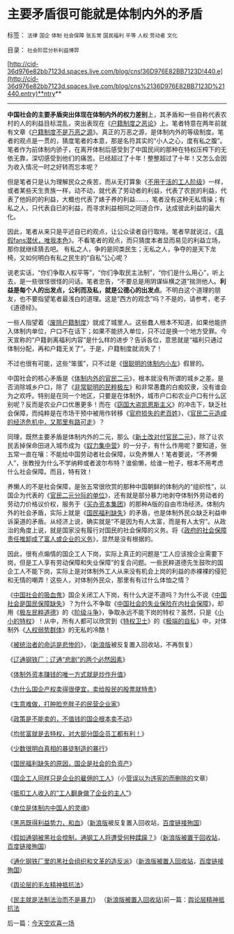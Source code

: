 # 主要矛盾很可能就是体制内外的矛盾

标签： `法律` `国企` `体制` `社会保障` `张五常` `国民福利` `平等` `人权` `劳动者` `文化` 

目录： `社会阶层分析利益博羿`

[http://cid-36d976e82bb7123d.spaces.live.com/blog/cns!36D976E82BB7123D!440.e](http://cid-36d976e82bb7123d.spaces.live.com/blog/cns%2136D976E82BB7123D%21440.entry)**ntry**

****

**中国社会的主要矛盾突出体现在体制内外的权力差别**上，其矛盾和一些自称代表农村的人的利益目标混乱，突出表现在《[户籍制度之恶论](../../../2009/5/23/就孙志刚悲剧回答户籍制度合理性实施.md)》上。笔者特意在两年前就有文章《[户籍制度不是万恶之源](http://blog.sina.com.cn/s/blog_5563a64d0100c5t5.html)》。真正的万恶之源，是体制内外的等级制度。笔者的观点是一贯的，猜度笔者的本意，那是名符其实的“小人之心，度有私之腹”。笔者作为前体制内骄子，在离开体制后感受到了中国民间的那种在特权压榨下的无依无靠，深切感受到他们的痛苦。已经超过了十年！整整超过了十年！又怎么会因为收入情况一时之好转而忘本呢？

但是笔者只是认为理解民众之疾苦，而从无打算象《[不用干活的工人阶级](../../../2009/7/31/古今工人阶级与今天的劳动者.md)》一样，或者某些天生贵族一样，动不动，就代表了劳动者的利益，代表了农民的利益，代表了他妈的的利益，大概也代表了婊子养的利益……，笔者没有这种无私情操；有私之人，只代表自已的利益，而寻求利益相同之同道合作，达成彼此利益的最大化。

因此，笔者从来只是平述自已的观点，让公众读者自行取啥。笔者早就说过，《[真假fans潜伏，唯我本色](http://hi.baidu.com/darthchn/blog/item/0ec8e7de0337ec1a49540395.html)》。不看笔者的观点，而只猜度本者显而易见的利益立场，那你就继续猜去吧。
有私之人，争的是同类民生；无私之人，争夺的是天下龙椅，又如何明白有私之民生的“自私”公心呢？

说老实话，“你们争取人权平等”，“你们争取民主法制”，“你们是什么用心”，听上去，是一些很怪很怪的问话。笔者忠告，“不要总是用阴谋纵横之道”揣测他人。**利益是每个人的出发点，公利而及私，就是公德心的出发点**。不明白这个道理的朋友，也不要指望笔者最浅白的道理。这是“西方的观念”吗？不是的，请参考，老子《道德经》。

一些人指望着〈[废除户籍制度](../../../2009/6/5/社科院的户籍制度改革只不过是“均贫富”的倒退.md)〉就成了城里人。这些蠢人根本不知道，如果他能挤入体制内单位，户口不在话下；如果不能挤入单位，只不过是换一个地方受罪。今天宣称的“户籍剥离福利内容”是什么样的进步？告诉各位，意思就是“福利只通过体制分配，再和户籍无关了”。于是，户籍制度就消失了！

不过也很有可能，这些“笨蛋”，只不过是《[很聪明的体制内小左](http://hi.baidu.com/darthchn/blog/item/e7a4e8dbf31a47d2b7fd4858.html)》假冒的。

中国社会的核心矛盾是《[体制内外的官民二元](http://hi.baidu.com/darthchn/blog/item/63e20bb6b6db2dfd31add180.html)》，根本就没有所谓的城乡之差。是否消除城乡户口，除了《[非常聪明的民粹极左](http://blog.sina.com.cn/s/blog_5563a64d0100ci43.html)》和非常愚蠢的白痴奴隶，没有谁会为之欢呼。特别是在同一个地区，只要是在体制外，城市户口和农业户口有什么区别呢？反而是农业户口优惠更多！而在《[窃国大盗凯恩斯主义](../../../2009/4/24/费雪教条和凯恩斯主义.md)》的冲击下，缺乏社会保障，而纯粹是在市场干预中被用作转移《[官府损失的老百姓](http://blog.sina.com.cn/s/blog_5563a64d0100ci43.html)》，《[官民二元造成的经济危机中，又那里有路可走](../../../2008/10/17/官民二元之经济危机，小民百姓可能无路可逃.md)》？

同理，既然主要矛盾是体制内外的二元，那么《[新土改对付官民二元](../../../2008/10/14/新土改对付“官民二元”，只有好心才能办坏事.md)》，除了让农民丢掉保命田进入城市成为《[奴力集中营](../../../2009/8/5/无人权的农村人口城镇化工业化将是什么后果？.md)》的一分子，有什么作用呢？要知道，张五常一直在嚷：不能给中国劳动者社会保障，以免养懒人！笔者要说，“不养懒人”，张教授为什么不学纳粹或者波尔布特？谁偷懒，给谁一枪子，根本不用考虑什么社会保障。而且，特有效！

养懒人的不是社会保障，是张五常很欣赏的那种中国朝鲜的体制内的“组织性”，以国企为代表的《[官民二元分际的单位](http://hi.baidu.com/darthchn/blog/item/63e20bb6b6db2dfd31add180.html)》，还有就是部分暴力地剥夺体制外劳动者的劳动力价格议价权，服务于《[买办资本集团](../../../2009/6/15/制造中外文明冲突的国内利益链.md)》的那种A版的自由市场经济。体制内外的社会矛盾，实际上就是《[国民福利缺失](../../../2007/10/5/慈善捐款不是富人义务，政策福利缺失不能指望私人慈善.md)》的矛盾，也是体制外民众缺乏利益申诉渠道的矛盾。从经济上说，确实就是“不是因为有人太富，而是有人太穷”。从政治的角度上说，就是国家没有履行对国民的社会保障的义务。将《[政府的社会保障责任推卸成了富人或企业的义务](../../../2007/10/5/再谈国民福利缺失和政策责任推卸.md)》，显然是没有根据的。

因此，很有点煽情的国企工人下岗，实际上真正的问题是“工人应该按企业需要下岗，但是工人享有劳动保障和失业保障”的复合问题。一些民粹道德先生鼓吹的国企工人不能下岗，实际上是对体制外工人从来没有机会上岗的利益的赤裸裸的侵犯和无情的嘲弄！这些人，对体制外民众，那里有有过什么体恤之情？

《[中国社会的吸血鬼](../../../2008/8/1/亏损国企不破产，中国大动脉失血.md)》国企关闭工人下岗，有什么大逆不道吗？为什么不说《[中国社会是国民保障缺失](../../../2007/10/6/中国国民福利缺失是经济发展中的癌症.md)》？为什么不争取《[中国社会的失业保险在内社会保障](../../../2007/10/5/再谈国民福利缺失和政策责任推卸.md)》，却用《[极左民粹道德](http://blog.sina.com.cn/s/blog_5563a64d0100aqn9.html)》的《[阶级斗争](../../../2009/7/1/鼓吹子虚乌有的阶级斗争是社会自杀.md)》，争取永远不能下岗的特权？虽然，只是《[小小的特权](../../../2009/6/7/贴木儿邪教的极端可能只是退而无忧的小小的特权.md)》！从中，所有人都可以欣赏到《[特权卫士](../../../2009/7/16/自我标榜最爱国的左派只不过腐败的特权卫士.md)》的《[极端的自私](../../../2009/3/27/所谓“永不妥协”的美德就是极端的自私及愚蠢.md)》中，对体制外《[人权弱势群体](../../../2009/7/31/弱势人群和人权弱势人群之人人平等.md)》的无私的冷酷！

《[被统治者的命运是悲惨的](http://hi.baidu.com/darthchn/blog/item/99acc5d879b49ce038012f74.html)》，（[新浪版](http://blog.sina.com.cn/s/blog_5563a64d0100e7t6.html)被反复置入回收站，不再恢复）

《[辽通钢铁厂：辽通“悲剧”的两个必然因素](../../../2009/8/7/“悲剧”的两个必然因素.md)》

《[体制外资本赚钱的唯一方式就是炒作升值](../../../2009/8/7/民间资本赚钱合法方式基本就是炒作资产升值.md)》

《[为什么国企产权卖得很便宜，卖给股民的股票就特贵](../../../2009/8/7/国企产权卖得很便宜，卖给股民的票就特贵.md)》

《[生意难做，打肿脸充胖子的民营企业家](../../../2009/8/7/生意难做，打肿脸充胖子的民营企业家.md)》

《[政策是不能卖的，不值钱的国企根本卖不动](../../../2009/8/8/政策是不能卖的，不值钱的国企根本卖不动.md)》

《[均贫富就是去特权，对大部分国企员工都有利！](../../../2009/8/8/均贫富就是去特权，对大部分国企员工都有利！.md)》

《[少数很明白真相的暴徒制造的暴行](../../../2009/8/8/少数很明白真相的暴徒制造的黑社会暴行.md)》

《[国民福利缺失的原因，国企是社会的负资产](../../../2009/8/8/国民福利缺失是因为国企是社会的负资产.md)》

《[国企工人同样只是企业的雇佣的工人](http://hi.baidu.com/darthchn/blog/item/21b5146f94c3f4d381cb4a16.html)》（小[管误以为违宪的而删除的](http://blog.sina.com.cn/s/blog_5563a64d0100e9fv.html)文章）

《[抵扣工人收入的“工人翻身做了企业的主人”](http://blog.sina.com.cn/s/%E3%80%8A%E5%AF%BB%E7%A7%9F%E8%85%90%E8%B4%A5%E5%AE%9A%E5%BE%8B%E3%80%8B)》

《[单位是体制内中国人的灵魂](../../../2009/8/9/单位是特权体制内的中国人的灵魂.md)》

《[黑恶既得利益势力，和血](http://darthvad.blog.sohu.com/129285618.html)》（[新浪版](../../../2009/8/9/小小的特权和黑恶势力.md)被反复置入回收站，[百度链接殉国](http://hi.baidu.com/darthchn/blog/item/9361f509fc3bb99c0a7b82cd.html)）

《[假如通钢被黑社会控制，通钢工人将遭受何种蹂躏？](http://darthvad.blog.163.com/blog/static/533994702009710056796/)》（[新浪版被置于回收站](http://blog.sina.com.cn/s/blog_5563a64d0100e9zc.html)，[百度链接殉国](http://hi.baidu.com/darthchn/blog/item/6e878fd0dbe11c319a50275f.html)）

《[通化钢铁厂里的黑社会组织和文革的造反派](http://darthvad.blog.163.com/blog/static/53399470200971005657759/)》（[新浪版被置入回收站](http://blog.sina.com.cn/s/blog_5563a64d0100e9zj.html)，[百度链接殉国](http://hi.baidu.com/darthchn/blog/item/1ac4ff22a7eb355b9822edec.html)）

《[舆论层的毛左精神抵抗法](../../../2009/8/10/舆论层精神抵抗法.md)》

《[民主就是法制法治而不是暴力](http://hi.baidu.com/darthchn/blog/item/cd63288e007daef3513d9299.html)》
（[新浪版被置入回收站)](http://blog.sina.com.cn/s/blog_5563a64d0100e9zj.html)前一篇：[舆论层精神抵抗法](../../../2009/8/10/舆论层精神抵抗法.md)

后一篇：[今天空欢喜一场](../../../2009/8/10/今天空欢喜一场.md)